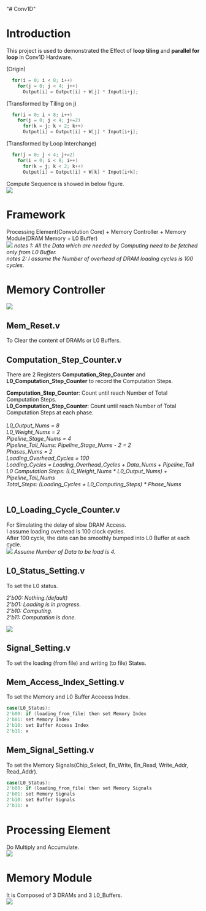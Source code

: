 "# Conv1D"
# Introduction
This project is used to demonstrated the Effect of **loop tiling** and **parallel for loop** in Conv1D Hardware.<br>

(Origin)<br>
```C
  for(i = 0; i < 8; i++)
    for(j = 0; j < 4; j++)
      Output[i] = Output[i] + W[j] * Input[i+j];
```
(Transformed by Tiling on j)<br>
```C
  for(i = 0; i < 8; i++)
    for(j = 0; j < 4; j+=2)
      for(k = j; k < 2; k++)
      Output[i] = Output[i] + W[j] * Input[i+j];
```

(Transformed by Loop Interchange)<br>
```C
  for(j = 0; j < 4; j+=2)
    for(i = 0; i < 8; i++)
      for(k = j; k < 2; k++)
      Output[i] = Output[i] + W[k] * Input[i+k];
```

Compute Sequence is showed in below figure.<br>
<img src="https://ppt.cc/fJgSUx@.jpg">

# Framework
Processing Element(Convolution Core) + Memory Controller + Memory Module(DRAM Memory + L0 Buffer)<br>
<img src="https://ppt.cc/fo8WFx@.png">
*notes 1: All the Data which are needed by Computing need to be fetched only from L0 Buffer.*<br> 
*notes 2: I assume the Number of overhead of DRAM loading cycles is 100 cycles.*<br>

# Memory Controller
<img src="https://ppt.cc/fXdeKx@.jpg">

## Mem_Reset.v
To Clear the content of DRAMs or L0 Buffers.<br>

## Computation_Step_Counter.v
There are 2 Registers **Computation_Step_Counter** and **L0_Computation_Step_Counter** to record the Computation Steps.<br>

**Computation_Step_Counter**: Count until reach Number of Total Computation Steps.<br>
**L0_Computation_Step_Counter**: Count until reach Number of Total Computation Steps at each phase.<br><br>
*L0_Output_Nums = 8*<br>
*L0_Weight_Nums = 2*<br>
*Pipeline_Stage_Nums = 4*<br>
*Pipeline_Tail_Nums: Pipeline_Stage_Nums - 2 = 2*<br>
*Phases_Nums = 2*<br>
*Loading_Overhead_Cycles = 100*<br>
*Loading_Cycles = Loading_Overhead_Cycles + Data_Nums + Pipeline_Tail*<br>
*L0 Computation Steps: (L0_Weight_Nums * L0_Output_Nums) + Pipeline_Tail_Nums*<br>
*Total_Steps: (Loading_Cycles + L0_Computing_Steps) * Phase_Nums<br>*<br>

## L0_Loading_Cycle_Counter.v
For Simulating the delay of slow DRAM Access.<br>
I assume loading overhead is 100 clock cycles.<br> 
After 100 cycle, the data can be smoothly bumped into L0 Buffer at each cycle.<br>
<img src="https://ppt.cc/fCK4ex@.jpg">
*Assume Number of Data to be load is 4.*<br>

## L0_Status_Setting.v
To set the L0 status.

*2'b00: Nothing.(default)*<br>
*2'b01: Loading is in progress.*<br>
*2'b10: Computing.*<br>
*2'b11: Computation is done.*<br>

<img src="https://ppt.cc/f8ytox@.jpg">

## Signal_Setting.v
To set the loading (from file) and writing (to file) States.<br>

## Mem_Access_Index_Setting.v
To set the Memory and L0 Buffer Acceess Index.<br>
```verilog
case(L0_Status):
2'b00: if (loading_from_file) then set Memory Index
2'b01: set Memory Index
2'b10: set Buffer Access Index
2'b11: x
```

## Mem_Signal_Setting.v
To set the Memory Signals(Chip_Select, En_Write, En_Read, Write_Addr, Read_Addr).
```verilog
case(L0_Status):
2'b00: if (loading_from_file) then set Memory Signals
2'b01: set Memory Signals
2'b10: set Buffer Signals
2'b11: x
```
# Processing Element
Do Multiply and Accumulate.<br>
<img src="https://ppt.cc/fvAUYx@.png">

# Memory Module
It is Composed of 3 DRAMs and 3 L0_Buffers.<br>
<img src="https://ppt.cc/fwKJMx@.png">
